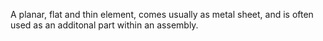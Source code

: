 A planar, flat and thin element, comes usually as metal sheet, and is often used as an additonal part within an assembly.